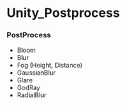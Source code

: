 # Unity_Postprocess


### PostProcess
- Bloom
- Blur
- Fog (Height, Distance)
- GaussianBlur
- Glare
- GodRay
- RadialBlur
